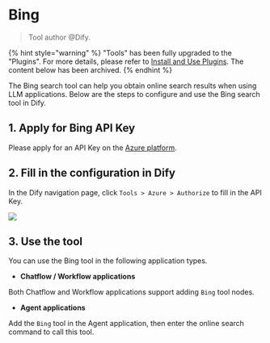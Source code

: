 # Bing

> Tool author @Dify.

{% hint style="warning" %}
"Tools" has been fully upgraded to the "Plugins". For more details, please refer to [Install and Use Plugins](https://docs.dify.ai/plugins/quick-start/install-plugins). The content below has been archived.
{% endhint %}

The Bing search tool can help you obtain online search results when using LLM applications. Below are the steps to configure and use the Bing search tool in Dify.

## 1. Apply for Bing API Key

Please apply for an API Key on the [Azure platform](https://www.microsoft.com/en-us/bing/apis/bing-web-search-api).

## 2. Fill in the configuration in Dify

In the Dify navigation page, click `Tools > Azure > Authorize` to fill in the API Key.

![](https://assets-docs.dify.ai/dify-enterprise-mintlify/en/guides/tools/tool-configuration/e460fd7a41a47061b6a4b3f0dd0f3cc6.png)

## 3. Use the tool

You can use the Bing tool in the following application types.

* **Chatflow / Workflow applications**

Both Chatflow and Workflow applications support adding `Bing` tool nodes.

* **Agent applications**

Add the `Bing` tool in the Agent application, then enter the online search command to call this tool.
